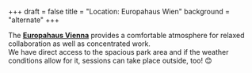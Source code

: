 +++
draft = false
title = "Location: Europahaus Wien"
background = "alternate"
+++

The **[Europahaus Vienna](https://www.europahauswien.at/tagungshotel-bildungszentrum-wien/)** provides a comfortable atmosphere for relaxed collaboration as well as concentrated work.  
We have direct access to the spacious park area and if the weather conditions allow for it, sessions can take place outside, too! 😊
